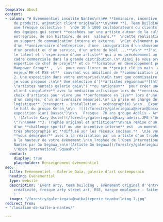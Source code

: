 ```yaml
---
template: about
content:
- column: "# Événementiel insolite Nantes\n\n## **Séminaire, incentive, lancement
    de produits, animation client originale**\n\n### **1. Team Building artistique**\n\n**Créer
    une fresque collective !  \nDe 10 à 1000 collaborateurs ou clients,**  fédérez
    des équipes qui seront **coachées par une artiste autour de la culture de votre
    entreprise, de son histoire, de ses  valeurs.**  \nCette réalisation deviendra
    un support de communication interne et externe.  \nCet évènement peut être l'occasion
    d'un **anniversaire d’entreprise, d'une  inauguration d'un showroom, du lancement
    d'un produit ou d'un service, d'un arbre de Noël ...**\n\n* **J'ai sélectionné
    le talent et l'expérience d'une artiste** qui a eu précédemment un parcours comme
    cadre commerciale dans la grande distribution.\n* Ainsi je vous propose **mon
    expertise de chef de projet** et de **formateur en développement personnel pour
    Manpower Group** ,  \n  pour vous livrer un **projet clé en main  associant les
    enjeux RH et RSE et**  couvrant vos ambitions de **communication interne et externe.**\n\n![](/forestry/galeriegaia@nathalieperie-teambuilding.jpg)\n\n![](/forestry/galeriegaia@nathalieperie-fresqueRSE.jpg)\n\n###
    2. Une exposition dans votre entreprise\n\nEn tant que commissaire d'exposition
    je vous propose :\n\n* Une sélection d'[**artistes régionaux**](https://galeriegaia.fr/catalogue/
    \"artistes nantais galerie gaia\") **ou nationaux**  pour créer une **expérience
    client singulière** avec la médiation artistique lors du **vernissage.**\n* Un
    choix d'artistes pour vivre une **performance en live** lors d'une soirée privée,
    d'un congrès, d'un anniversaire mémoriel.\n* La prise en charge de toute **la
    logistique** (transport - installation - scénographie).\n\n  _Exposition dans
    le hall du groupe Keran_\n\n  ![](/forestry/galeriegaia@keran@basso.jpg \"Keran
    exposition Giani Basso\")\n\n  _Fresque  70 ans groupe Adélis - Artiste Kazy Usclef_\n\n
    \ ![Artiste Kazy Usclef](/forestry/galeriegaia@kazy-adelis.JPG \"Adelis 70 ans
    \")\n\n### **3. Trophée original et artistique**\n\nLa remise d'un trophée lors
    d'un **challenge sportif ou une incentive interne** est  un moment singulier car
    très photographié et **diffusé sur les réseaux sociaux.**  \nJe vous propose de
    **vous démarquer** avec à la réalisation par un artiste d'un trophée qui sera
    à la hauteur de votre évènement.\n\n_Trophée de l'Open International de Squash
    Nantes par Go Segawa_\n\n![Artiste Go Segawa](/forestry/galeriegaia@opensquash2018.jpg
    \"Open International Squash\")"
  contact:
    display: true
    placeholder: Renseignement évènementiel
seo:
  title: Evènementiel - Galerie Gaïa, galerie d'art contemporain
  heading: Evènementiel
  type: website
  description: 'Event arty, team building , évènement original d''entreprise, esprit
    créativité, fresque arty street art, RSE, marque employeur : faites appel à nous
    ! '
  image: "/forestry/galeriegaia@nathalieperie-teambuilding-1.jpg"
redirect_from:
- "/location-de-salle-a-nantes/"

---
```

